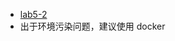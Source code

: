 -   [lab5-2](https://github.com/datawhalechina/learn-nlp-with-transformers)
-   出于环境污染问题，建议使用 docker
